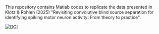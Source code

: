 This repository contains Matlab codes to replicate the data presented in Klotz & Rohlen (2025) "Revisiting convolutive blind source separation for identifying spiking motor neuron activity: From theory to practice". 


[![DOI](https://zenodo.org/badge/DOI/10.5281/zenodo.14755491.svg)](https://doi.org/10.5281/zenodo.14755491)

